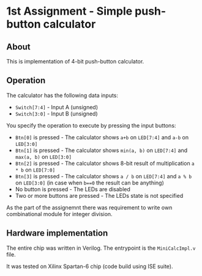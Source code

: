 # 1st Assignment - Simple push-button calculator

## About

This is implementation of 4-bit push-button calculator.

## Operation

The calculator has the following data inputs:

* `Switch[7:4]` - Input A (unsigned)
* `Switch[3:0]` - Input B (unsigned)

You specify the operation to execute by pressing the input buttons:

* `Btn[0]` is pressed - The calculator shows `a+b` on `LED[7:4]` and `a-b` on `LED[3:0]`
* `Btn[1]` is pressed - The calculator shows `min(a, b)` on `LED[7:4]` and `max(a, b)` on `LED[3:0]`
* `Btn[2]` is pressed - The calculator shows 8-bit result of multiplication `a * b` on `LED[7:0]`
* `Btn[3]` is pressed - The calculator shows `a / b` on `LED[7:4]` and `a % b` on `LED[3:0]` (in case when `b==0` the result can be anything)
* No button is pressed - The LEDs are disabled
* Two or more buttons are pressed - The LEDs state is not specified

As the part of the assignemnt there was requirement to write own combinational module for integer division.

## Hardware implementation

The entire chip was written in Verilog. The entrypoint is the `MiniCalcImpl.v` file.

It was tested on Xilinx Spartan-6 chip (code build using ISE suite).
